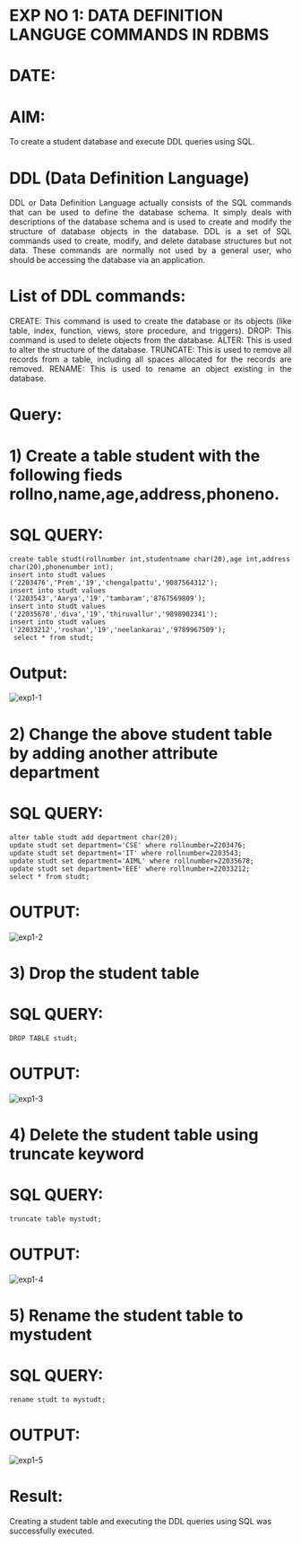 # EXP NO 1: DATA DEFINITION LANGUGE COMMANDS IN RDBMS
# DATE:
# AIM:
To create a student database and execute DDL queries using SQL.


# DDL (Data Definition Language)
<div align="justify">
DDL or Data Definition Language actually consists of the SQL commands that can be used to define the database schema. It simply deals with descriptions of the database schema and is used to create and modify the structure of database objects in the database. DDL is a set of SQL commands used to create, modify, and delete database structures but not data. These commands are normally not used by a general user, who should be accessing the database via an application.
</div>
 
# List of DDL commands: 
<div align="justify">
CREATE: This command is used to create the database or its objects (like table, index, function, views, store procedure, and triggers).
DROP: This command is used to delete objects from the database.
ALTER: This is used to alter the structure of the database.
TRUNCATE: This is used to remove all records from a table, including all spaces allocated for the records are removed.
RENAME: This is used to rename an object existing in the database.
</div>

# Query:
# 1) Create a table student with the following fieds rollno,name,age,address,phoneno.

# SQL QUERY:
```
create table studt(rollnumber int,studentname char(20),age int,address char(20),phonenumber int);
insert into studt values ('2203476','Prem','19','chengalpattu','9087564312');
insert into studt values ('2203543','Aarya','19','tambaram','8767569809');
insert into studt values ('22035678','diva','19','thiruvallur','9898902341');
insert into studt values ('22033212','roshan','19','neelankarai','9789967509');
 select * from studt;
 ```
# Output:
![exp1-1](https://github.com/Ritika-2706/F2_DBMS/assets/93427238/26acecae-e720-4e1c-892e-2e7bac463440)


# 2) Change the above student table by adding another attribute department

# SQL QUERY: 
```
alter table studt add department char(20);
update studt set department='CSE' where rollnumber=2203476;
update studt set department='IT' where rollnumber=2203543;
update studt set department='AIML' where rollnumber=22035678;
update studt set department='EEE' where rollnumber=22033212;
select * from studt;
```

# OUTPUT:
![exp1-2](https://github.com/Ritika-2706/F2_DBMS/assets/93427238/3c902d92-b6ab-4dde-bcc1-f4da3aba18a7)


# 3) Drop the student table
 
# SQL QUERY: 
```
DROP TABLE studt;
```


# OUTPUT:
![exp1-3](https://github.com/Ritika-2706/F2_DBMS/assets/93427238/d870cc9a-e888-46ab-8022-7116514e68d0)

# 4) Delete the student table using truncate keyword

# SQL QUERY: 
```
truncate table mystudt;
```
# OUTPUT:

![exp1-4](https://github.com/Ritika-2706/F2_DBMS/assets/93427238/dd32ea56-a3eb-49fe-a52e-4e46e07cb8ed)



# 5) Rename the student table to mystudent

# SQL QUERY: 
```
rename studt to mystudt;
```
# OUTPUT:
![exp1-5](https://github.com/Ritika-2706/F2_DBMS/assets/93427238/732712ca-dc5e-44b2-9519-e76d58af8bf0)


# Result:
Creating a student table and executing the DDL queries using SQL was successfully executed.

